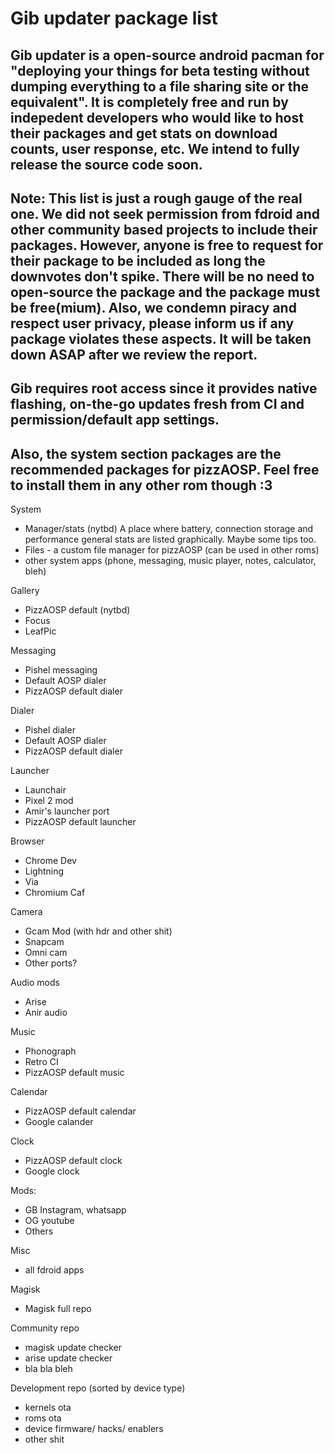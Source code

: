 # Gib updater package list

## Gib updater is a open-source android pacman for "deploying your things for beta testing without dumping everything to a file sharing site or the equivalent". It is completely free and run by indepedent developers who would like to host their packages and get stats on download counts, user response, etc. We intend to fully release the source code soon.

## Note: This list is just a rough gauge of the real one. We did not seek permission from fdroid and other community based projects to include their packages. However, anyone is free to request for their package to be included as long the downvotes don't spike. There will be no need to open-source the package and the package must be free(mium). Also, we condemn piracy and respect user privacy, please inform us if any package violates these aspects. It will be taken down ASAP after we review the report.

## Gib requires root access since it provides native flashing, on-the-go updates fresh from CI and permission/default app settings.

## Also, the system section packages are the recommended packages for pizzAOSP. Feel free to install them in any other rom though :3

System
- Manager/stats (nytbd) A place where battery, connection storage and performance general stats are listed graphically. Maybe some tips too.
- Files - a custom file manager for pizzAOSP (can be used in other roms)
- other system apps (phone, messaging, music player, notes, calculator, bleh)

Gallery
- PizzAOSP default (nytbd)
- Focus
- LeafPic

Messaging
- Pishel messaging
- Default AOSP dialer
- PizzAOSP default dialer

Dialer
- Pishel dialer
- Default AOSP dialer
- PizzAOSP default dialer

Launcher
- Launchair
- Pixel 2 mod
- Amir's launcher port
- PizzAOSP default launcher

Browser
- Chrome Dev
- Lightning
- Via
- Chromium Caf

Camera
- Gcam Mod (with hdr and other shit)
- Snapcam
- Omni cam
- Other ports?

Audio mods
- Arise
- Anir audio

Music
- Phonograph
- Retro CI
- PizzAOSP default music

Calendar
- PizzAOSP default calendar
- Google calander

Clock
- PizzAOSP default clock
- Google clock

Mods:
- GB Instagram, whatsapp
- OG youtube
- Others

Misc
- all fdroid apps

Magisk
- Magisk full repo

Community repo
- magisk update checker
- arise update checker
- bla bla bleh

Development repo (sorted by device type)
- kernels ota
- roms ota
- device firmware/ hacks/ enablers
- other shit
